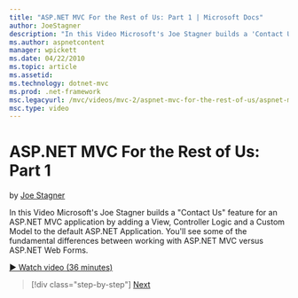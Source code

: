 ```yaml
---
title: "ASP.NET MVC For the Rest of Us: Part 1 | Microsoft Docs"
author: JoeStagner
description: "In this Video Microsoft's Joe Stagner builds a 'Contact Us' feature for an ASP.NET MVC application by adding a View, Controller Logic and a Custom Model to t..."
ms.author: aspnetcontent
manager: wpickett
ms.date: 04/22/2010
ms.topic: article
ms.assetid: 
ms.technology: dotnet-mvc
ms.prod: .net-framework
msc.legacyurl: /mvc/videos/mvc-2/aspnet-mvc-for-the-rest-of-us/aspnet-mvc-for-the-rest-of-us-part-1
msc.type: video
---
```

ASP.NET MVC For the Rest of Us: Part 1
====================
by [Joe Stagner](https://github.com/JoeStagner)

In this Video Microsoft's Joe Stagner builds a "Contact Us" feature for an ASP.NET MVC application by adding a View, Controller Logic and a Custom Model to the default ASP.NET Application. You'll see some of the fundamental differences between working with ASP.NET MVC versus ASP.NET Web Forms.

[&#9654; Watch video (36 minutes)](https://channel9.msdn.com/Blogs/ASP-NET-Site-Videos/aspnet-mvc-for-the-rest-of-us-part-1)

>[!div class="step-by-step"]
[Next](aspnet-mvc-for-the-rest-of-us-part-2.md)